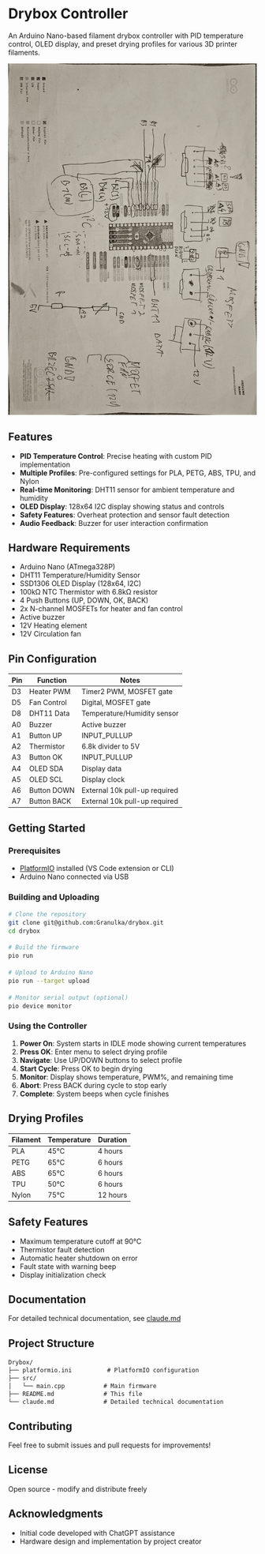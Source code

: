 # Drybox Controller

An Arduino Nano-based filament drybox controller with PID temperature control, OLED display, and preset drying profiles for various 3D printer filaments.

![Hardware Documentation](ShittyHArdwareDoccompressed.png)

## Features

- **PID Temperature Control**: Precise heating with custom PID implementation
- **Multiple Profiles**: Pre-configured settings for PLA, PETG, ABS, TPU, and Nylon
- **Real-time Monitoring**: DHT11 sensor for ambient temperature and humidity
- **OLED Display**: 128x64 I2C display showing status and controls
- **Safety Features**: Overheat protection and sensor fault detection
- **Audio Feedback**: Buzzer for user interaction confirmation

## Hardware Requirements

- Arduino Nano (ATmega328P)
- DHT11 Temperature/Humidity Sensor
- SSD1306 OLED Display (128x64, I2C)
- 100kΩ NTC Thermistor with 6.8kΩ resistor
- 4 Push Buttons (UP, DOWN, OK, BACK)
- 2x N-channel MOSFETs for heater and fan control
- Active buzzer
- 12V Heating element
- 12V Circulation fan

## Pin Configuration

| Pin  | Function       | Notes                              |
|------|----------------|------------------------------------|
| D3   | Heater PWM     | Timer2 PWM, MOSFET gate            |
| D5   | Fan Control    | Digital, MOSFET gate               |
| D8   | DHT11 Data     | Temperature/Humidity sensor        |
| A0   | Buzzer         | Active buzzer                      |
| A1   | Button UP      | INPUT_PULLUP                       |
| A2   | Thermistor     | 6.8k divider to 5V                 |
| A3   | Button OK      | INPUT_PULLUP                       |
| A4   | OLED SDA       | Display data                       |
| A5   | OLED SCL       | Display clock                      |
| A6   | Button DOWN    | External 10k pull-up required      |
| A7   | Button BACK    | External 10k pull-up required      |

## Getting Started

### Prerequisites

- [PlatformIO](https://platformio.org/) installed (VS Code extension or CLI)
- Arduino Nano connected via USB

### Building and Uploading

```bash
# Clone the repository
git clone git@github.com:Granulka/drybox.git
cd drybox

# Build the firmware
pio run

# Upload to Arduino Nano
pio run --target upload

# Monitor serial output (optional)
pio device monitor
```

### Using the Controller

1. **Power On**: System starts in IDLE mode showing current temperatures
2. **Press OK**: Enter menu to select drying profile
3. **Navigate**: Use UP/DOWN buttons to select profile
4. **Start Cycle**: Press OK to begin drying
5. **Monitor**: Display shows temperature, PWM%, and remaining time
6. **Abort**: Press BACK during cycle to stop early
7. **Complete**: System beeps when cycle finishes

## Drying Profiles

| Filament | Temperature | Duration |
|----------|-------------|----------|
| PLA      | 45°C        | 4 hours  |
| PETG     | 65°C        | 6 hours  |
| ABS      | 65°C        | 6 hours  |
| TPU      | 50°C        | 6 hours  |
| Nylon    | 75°C        | 12 hours |

## Safety Features

- Maximum temperature cutoff at 90°C
- Thermistor fault detection
- Automatic heater shutdown on error
- Fault state with warning beep
- Display initialization check

## Documentation

For detailed technical documentation, see [claude.md](claude.md)

## Project Structure

```
Drybox/
├── platformio.ini          # PlatformIO configuration
├── src/
│   └── main.cpp           # Main firmware
├── README.md              # This file
└── claude.md              # Detailed technical documentation
```

## Contributing

Feel free to submit issues and pull requests for improvements!

## License

Open source - modify and distribute freely

## Acknowledgments

- Initial code developed with ChatGPT assistance
- Hardware design and implementation by project creator
